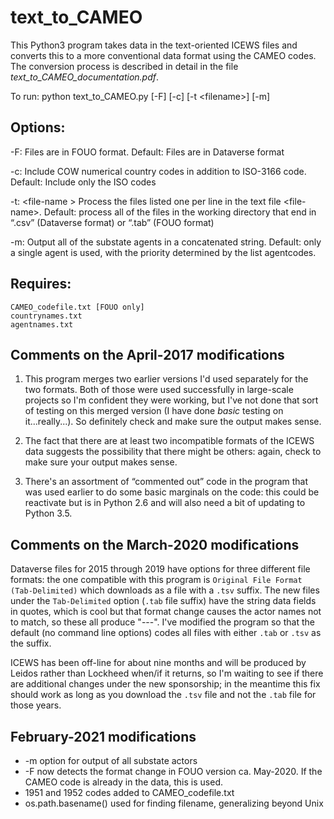 text_to_CAMEO
=============

This Python3 program takes data in the text-oriented ICEWS files and converts 
this to a more conventional data format using the CAMEO codes. The conversion process is described in detail 
in the file *text_to_CAMEO_documentation.pdf*. 

To run: python text_to_CAMEO.py [-F] [-c] [-t \<filename\>] [-m]

Options:
--------

-F: Files are in FOUO format. Default: Files are in Dataverse format

-c: Include COW numerical country codes in addition to ISO-3166 code. Default: Include only the ISO codes

-t: \<file-name \> Process the files listed one per line in the text file  \<file-name\>. Default: process all of the files in the working directory that end in “.csv” (Dataverse format) or “.tab” (FOUO format)

-m: Output all of the substate agents in a concatenated string. Default: only a single agent is used, with the priority determined by the list agentcodes.

Requires:
---------

    CAMEO_codefile.txt [FOUO only]
    countrynames.txt
    agentnames.txt

Comments on the April-2017 modifications
----------------------------------------

1. This program merges two earlier versions I'd used separately for the two formats. Both of those were used successfully in large-scale projects so I'm confident they were working, but I've not done that sort of testing on this merged version (I have done *basic* testing on it...really...). So definitely check and make sure the output makes sense.

2. The fact that there are at least two incompatible formats of the ICEWS data suggests the possibility that there might be others: again, check to make sure your output makes sense.

3. There's an assortment of “commented out” code in the program that was used earlier to do some basic marginals on the code: this could be reactivate but is in Python 2.6 and will also need a bit of updating to Python 3.5.

Comments on the March-2020 modifications
----------------------------------------

Dataverse files for 2015 through 2019 have options for three different file formats: the one compatible with
this program is `Original File Format (Tab-Delimited)` which downloads as a file with a `.tsv` suffix. The new files
under the `Tab-Delimited` option (`.tab` file suffix) have the string data fields in quotes, which is cool but that format
change causes the actor names not to match, so these all produce "---". I've modified the program so that the default (no
command line options) codes all files with either `.tab` or `.tsv` as the suffix. 

ICEWS has been off-line for about nine
months and will be produced by Leidos rather than Lockheed when/if it returns, so I'm waiting to see if there are
additional changes under the new sponsorship; in the meantime this fix should work as long as you download the `.tsv` file
and not the `.tab` file for those years.

February-2021 modifications
----------------------------------------

* -m option for output of all substate actors
* -F now detects the format change in FOUO version ca. May-2020. If the CAMEO code is already in the data, this is used.
* 1951 and 1952 codes added to CAMEO_codefile.txt
* os.path.basename()  used for finding filename, generalizing beyond Unix
